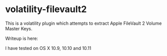 # volatility-filevault2
This is a volatility plugin which attempts to extract Apple FileVault 2 Volume Master Keys.

Writeup is here:

I have tested on OS X 10.9, 10.10 and 10.11

